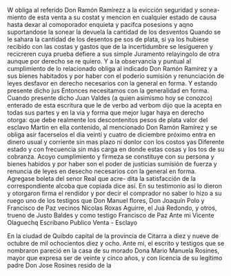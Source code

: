 W
obliga al referido Don Ramón Ramírezz a la evicción seguridad y sonea- miento de esta venta a su costat y mencion en cualquier estado de causa hasta dexar al comoporador enquieta y pacifca posesions y aqno suportandose la sonear la devuela la cantidad de los desventos
Quando se le sahara la cantidad de los desentos pe sos de plata, si ya los hubiese recibido con las costas y gastos que de la incertidumbre se lesigueren y recicreren cuya prueba defiere a sus simple Juramento relayingolo de otra aunque por derecho se re
quiero. Y a la observancia y puntual al cumplimiento de lo relacionado obliga al indicado Don Ramón Ramírez y a sus bienes habitados y por haber con el poderío sumisión y renunciación de leyes desfavor en derecho necesarios con la general en forma. Y estando presente dicho jus
Entonces necesitamos con la generalidad en forma. Cuando presente dicho Juan Valdes (a quien asimismo hoy se conozco) enterado de esta escritura que le de verbo ad verbom dijo que la acepta en todas sus partes y en la via y forma que mejor lugar haya en derecho otorga: que debe
realmente los descontenitos pesos de plata valor del esclavo Martin en ella contenido, al mencionado Don Ramón Ramírez y se obliga asir facerselos el dia veinti y cuatro de diciembre próximo entra en dinero usual y corriente sin mas plazo ni donlor con los costos yas
Diferente estado y con frecuencia sin más carga en donde estas cosas y los tos de su cobranza. Acoyo cumplimiento y firmeza se constituye con su persona y bienes habidos y por haber son el poder de justicias sumisión de fuerza y renuncia de leyes en desecho necesarios con
la general en forma. Agregase boleta del senor Real que acre-
dita la satisfacción de la correspondiente alcoba que copiada dice
así. En su testimonio así lo dieron y otorgaron firma el rendidor
y por decir el comprador no saber lo hizo a su ruego uno de los testigos
que
Don Manuel flores,
Don Joaquín Polo y Francisco de Paz
vecinos
Nicolas Roxas
Aguirre, el Juá Redondo, y otros,
trueno de Justo Baldes y como testigo Francisco de Paz
Ante mi Vicente Olaguechq
Escribano Publico
Venta - Esclayo

En la ciudad de Quibdo capital de la provincia de Citarra a diez y nueve de octubre de mil ochocientos diez y ocho. Ante mi, el escrito y testigos que se nombraron pareció en la casa de su morado Dona Mario
Manuela Rosines, mayor que expresa ser de veinte y cinco años, y
con licencia de su legítimo padre Don Jose Rosines resido de la